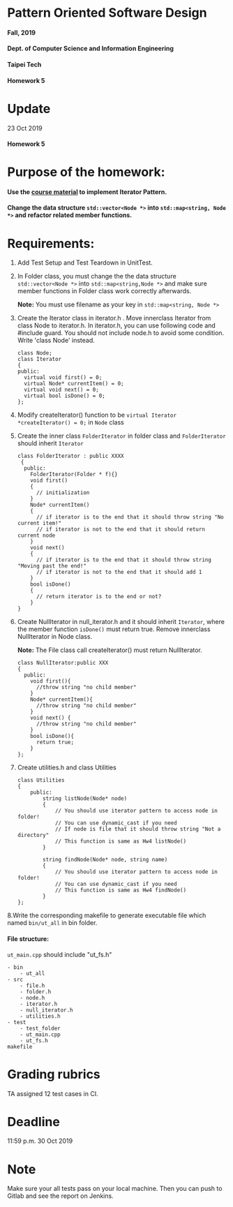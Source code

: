 # Pattern Oriented Software Design
#### Fall, 2019
#### Dept. of Computer Science and Information Engineering
#### Taipei Tech
#### Homework 5

# Update
23 Oct 2019

#### Homework 5

# Purpose of the homework:

####  Use the [course material](https://ssl-gitlab.csie.ntut.edu.tw/yccheng/posd2019f) to implement Iterator Pattern.

####  Change the data structure `std::vector<Node *>`  into `std::map<string, Node *>` and refactor related member functions.
# Requirements:
 1. Add Test Setup and Test Teardown in UnitTest.
 2. In Folder class, you must change the the data structure `std::vector<Node *>` into `std::map<string,Node *>` and make sure member functions in Folder class work correctly afterwards.
 
    **Note:** You must use filename as your key in `std::map<string, Node *>`
 
 3. Create the Iterator class in iterator.h . Move innerclass Iterator from class Node to iterator.h.
    In iterator.h, you can use following code and #include guard.
    You should not include node.h to avoid some condition. Write 'class Node' instead.

        class Node;
        class Iterator
        {
        public:
          virtual void first() = 0;
          virtual Node* currentItem() = 0;
          virtual void next() = 0;
          virtual bool isDone() = 0;
        };

 4. Modify createIterator() function to be `virtual Iterator *createIterator() = 0;` in  `Node` class
 5. Create the inner class `FolderIterator`  in folder class and `FolderIterator` should inherit `Iterator`
 
        class FolderIterator : public XXXX
         {
          public:
            FolderIterator(Folder * f){}
            void first()
            {
              // initialization
            }
            Node* currentItem()
            {
              // if iterator is to the end that it should throw string "No current item!"
              // if iterator is not to the end that it should return current node
            }
            void next()
            {
              // if iterator is to the end that it should throw string "Moving past the end!"
              // if iterator is not to the end that it should add 1
            }
            bool isDone()
            {
              // return iterator is to the end or not?
            }
        }

 6. Create NullIterator in null_iterator.h and it should inherit `Iterator`, where the member function `isDone()` must return true.
    Remove innerclass NullIterator in Node class. 
 
    **Note:** The File class call createIterator() must return NullIterator.

        class NullIterator:public XXX
        {
          public:
            void first(){
              //throw string "no child member"
            }
            Node* currentItem(){
              //throw string "no child member"
            }
            void next() {
              //throw string "no child member"
            }
            bool isDone(){
              return true;
            }
        };
  
 7. Create utilities.h and class Utilities
    
        class Utilities 
        {
            public:
                string listNode(Node* node)
                {
                    // You should use iterator pattern to access node in folder!
                    // You can use dynamic_cast if you need
                    // If node is file that it should throw string "Not a directory"
                    // This function is same as Hw4 listNode()
                }
    
                string findNode(Node* node, string name)
                {
                    // You should use iterator pattern to access node in folder!
                    // You can use dynamic_cast if you need
                    // This function is same as Hw4 findNode()
                }
        };
  
            
 8.Write the corresponding makefile to generate executable file which named `bin/ut_all` in bin folder.

#### File structure:
`ut_main.cpp` should include "ut_fs.h"

```
- bin
    - ut_all
- src
    - file.h
    - folder.h
    - node.h
    - iterator.h
    - null_iterator.h
    - utilities.h
- test
    - test_folder
    - ut_main.cpp
    - ut_fs.h
makefile
```

# Grading rubrics

TA assigned 12 test cases in CI.

# Deadline
11:59 p.m. 30 Oct 2019

# Note
Make sure your all tests pass on your local machine. Then you can push to Gitlab and see the report on Jenkins.